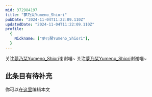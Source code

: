 ```yaml
---
mid: 372984197
title: "夢乃栞Yumeno_Shiori"
pubDate: "2024-11-04T11:22:09.110Z"
updatedDate: "2024-11-04T11:22:09.110Z"
profile:
  {
    Nickname: ["夢乃栞Yumeno_Shiori"],
  }
---
```


关注[夢乃栞Yumeno_Shiori](https://space.bilibili.com/372984197)谢谢喵~ 关注[夢乃栞Yumeno_Shiori](https://space.bilibili.com/372984197)谢谢喵~

## 此条目有待补充
你可以在[这里](https://github.com/Yuhanawa/VTuber.ICU/edit/master/src/content/v/夢乃栞Yumeno_Shiori/index.md)编辑本文
